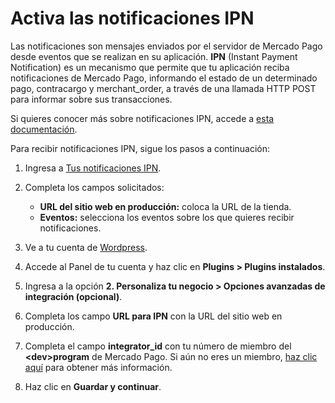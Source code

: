 # Activa las notificaciones IPN

Las notificaciones son mensajes enviados por el servidor de Mercado Pago desde eventos que se realizan en su aplicación. **IPN** (Instant Payment Notification) es un mecanismo que permite que tu aplicación reciba notificaciones de Mercado Pago, informando el estado de un determinado pago, contracargo y merchant_order, a través de una llamada HTTP POST para informar sobre sus transacciones.

Si quieres conocer más sobre notificaciones IPN, accede a [esta documentación](/developers/es/docs/WooCommerce/additional-content/notifications/ipn).

Para recibir notificaciones IPN, sigue los pasos a continuación:

1. Ingresa a [Tus notificaciones IPN](https://www.mercadopago[FAKER][URL][DOMAIN]/developers/panel/notifications/ipn).
2. Completa los campos solicitados:
    * **URL del sitio web en producción:** coloca la URL de la tienda.
    * **Eventos:** selecciona los eventos sobre los que quieres recibir notificaciones.

3. Ve a tu cuenta de [Wordpress](https://wordpress.com/).
4. Accede al Panel de tu cuenta y haz clic en **Plugins > Plugins instalados**.
5. Ingresa a la opción **2. Personaliza tu negocio > Opciones avanzadas de integración (opcional)**. 
6. Completa los campo **URL para IPN** con la URL del sitio web en producción.
7. Completa el campo **integrator_id** con tu número de miembro del **&lt;dev&gt;program** de Mercado Pago. Si aún no eres un miembro, [haz clic aquí](https://www.mercadopago[FAKER][URL][DOMAIN]/developers/es/developer-program) para obtener más información. 
8. Haz clic en **Guardar y continuar**.


